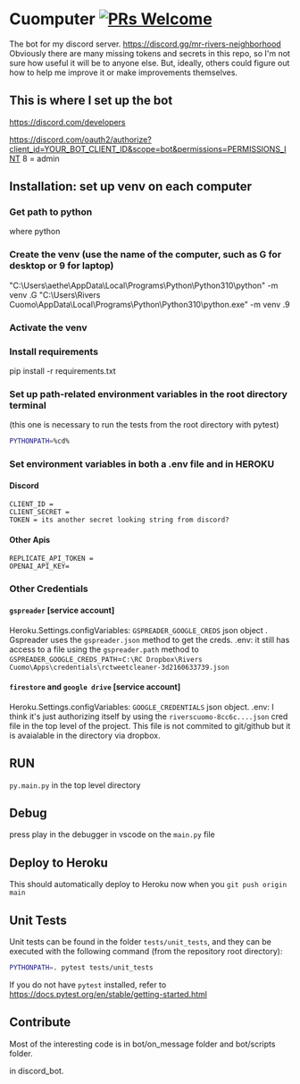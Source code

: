 # Cuomputer [![PRs Welcome](https://img.shields.io/badge/PRs-welcome-brightgreen.svg?style=flat-square)](https://makeapullrequest.com)

The bot for my discord server.
<https://discord.gg/mr-rivers-neighborhood>
Obviously there are many missing tokens and secrets in this repo, so I'm not sure how useful it will be to anyone else. But, ideally, others could figure out how to help me improve it or make improvements themselves.

## This is where I set up the bot

<https://discord.com/developers>

   <https://discord.com/oauth2/authorize?client_id=YOUR_BOT_CLIENT_ID&scope=bot&permissions=PERMISSIONS_INT>
   8 = admin

## Installation: set up venv on each computer

### Get path to python

where python

### Create the venv (use the name of the computer, such as G for desktop or 9 for laptop)

"C:\Users\aethe\AppData\Local\Programs\Python\Python310\python" -m venv .G
"C:\Users\Rivers Cuomo\AppData\Local\Programs\Python\Python310\python.exe" -m venv .9

### Activate the venv

### Install requirements

pip install -r requirements.txt

### Set up path-related environment variables in the root directory terminal

(this one is necessary to run the tests from the root directory with pytest)

```bash
PYTHONPATH=%cd%
```

### Set environment variables in both a .env file and in HEROKU

#### Discord

```
CLIENT_ID = 
CLIENT_SECRET = 
TOKEN = its another secret looking string from discord?
```

#### Other Apis

```
REPLICATE_API_TOKEN = 
OPENAI_API_KEY= 
```

### Other Credentials

#### `gspreader` [service account]

Heroku.Settings.configVariables: `GSPREADER_GOOGLE_CREDS` json object . Gspreader uses the `gspreader.json` method to get the creds.
.env: it still has access to a file using the `gspreader.path` method to `GSPREADER_GOOGLE_CREDS_PATH`=`C:\RC Dropbox\Rivers Cuomo\Apps\credentials\rctweetcleaner-3d2160633739.json`

#### `firestore` and `google drive` [service account]

Heroku.Settings.configVariables: `GOOGLE_CREDENTIALS` json object.
.env: I think it's just authorizing itself by using the `riverscuomo-8cc6c....json` cred file in the top level of the project. This file is not commited to git/github but it is avaialable in the directory via dropbox.

## RUN

`py.main.py` in the top level directory

## Debug

press play in the debugger in vscode on the `main.py` file

## Deploy to Heroku

This should automatically deploy to Heroku now when you `git push origin main`

## Unit Tests

Unit tests can be found in the folder `tests/unit_tests`, and they can be executed with the following command (from the repository root directory):

```bash
PYTHONPATH=. pytest tests/unit_tests
```

If you do not have `pytest` installed, refer to <https://docs.pytest.org/en/stable/getting-started.html>

## Contribute

Most of the interesting code is in bot/on_message folder and bot/scripts folder.

in discord_bot.

